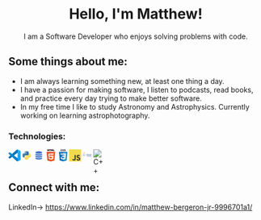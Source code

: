 <h1 align="center">Hello, I'm Matthew!</h1>

<p align="center">I am a Software Developer who enjoys solving problems with code.</p>

## Some things about me:
- I am always learning something new, at least one thing a day.
- I have a passion for making software, I listen to podcasts, read books, and practice every day trying to make better software.
- In my free time I like to study Astronomy and Astrophysics. Currently working on learning astrophotography.

### Technologies:
<img align="left" alt="Visual Studio Code" width="24px" src="https://raw.githubusercontent.com/github/explore/80688e429a7d4ef2fca1e82350fe8e3517d3494d/topics/visual-studio-code/visual-studio-code.png" />
<img align="left" alt="Python" width="24px" src="https://raw.githubusercontent.com/github/explore/80688e429a7d4ef2fca1e82350fe8e3517d3494d/topics/python/python.png" />
<img align="left" alt="SQL" width="24px" src="https://raw.githubusercontent.com/github/explore/80688e429a7d4ef2fca1e82350fe8e3517d3494d/topics/sql/sql.png" />
<img align="left" alt="HTML" width="24px" src="https://raw.githubusercontent.com/github/explore/80688e429a7d4ef2fca1e82350fe8e3517d3494d/topics/html/html.png" />
<img align="left" alt="CSS" width="24px" src="https://raw.githubusercontent.com/github/explore/80688e429a7d4ef2fca1e82350fe8e3517d3494d/topics/css/css.png" />
<img align="left" alt="JavaScript" width="24px" src="https://raw.githubusercontent.com/github/explore/80688e429a7d4ef2fca1e82350fe8e3517d3494d/topics/javascript/javascript.png" />
<img align="left" alt="Java" width="24px" src="https://raw.githubusercontent.com/github/explore/80688e429a7d4ef2fca1e82350fe8e3517d3494d/topics/java/java.png" />
<img align="left" alt="C++" width="24px" src="https://cdn.jsdelivr.net/npm/simple-icons@v3/icons/cplusplus.svg" />

<br>

<br>

## Connect with me:

LinkedIn-> https://www.linkedin.com/in/matthew-bergeron-jr-9996701a1/

<!---
Mattmberg/Mattmberg is a ✨ special ✨ repository because its `README.md` (this file) appears on your GitHub profile.
You can click the Preview link to take a look at your changes.
--->
